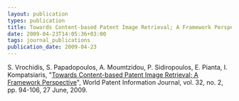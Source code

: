 ```yaml
---
layout: publication
types: publication
title: Towards Content-based Patent Image Retrieval; A Framework Perspective
date: 2009-04-23T14:05:36+03:00
tags: journal_publications
publication_date: 2009-04-23
---
```

S. Vrochidis, S. Papadopoulos, A. Moumtzidou, P. Sidiropoulos, E. Pianta, I. Kompatsiaris, "[Towards Content-based Patent Image Retrieval; A Framework Perspective](https://www.sciencedirect.com/science/article/pii/S0172219009000489)", World Patent Information Journal, vol. 32, no. 2, pp. 94-106, 27 June, 2009. <a href="/files/Patent%20Image%20Retrieval_3.3.pdf"><img align="top" alt="" border="0" src="/files/pdf/pdf.png" /></a>